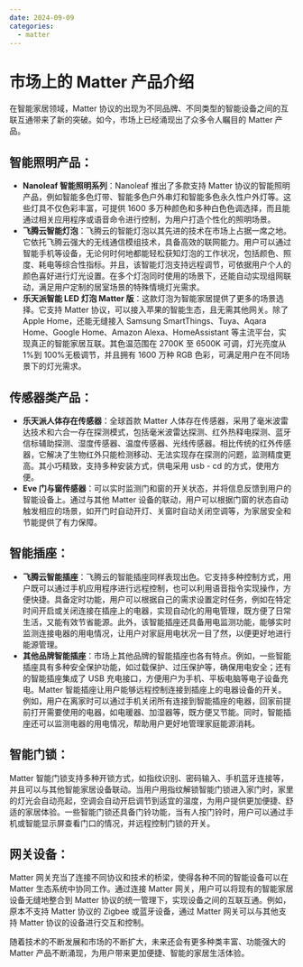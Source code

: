 ```yaml
---
date: 2024-09-09
categories: 
  - matter
---
```


# 市场上的 Matter 产品介绍

在智能家居领域，Matter 协议的出现为不同品牌、不同类型的智能设备之间的互联互通带来了新的突破。如今，市场上已经涌现出了众多令人瞩目的 Matter 产品。
<!-- more -->
## **智能照明产品**：
- **Nanoleaf 智能照明系列**：Nanoleaf 推出了多款支持 Matter 协议的智能照明产品，例如智能多色灯带、智能多色户外串灯和智能多色永久性户外灯等。这些灯具不仅色彩丰富，可提供 1600 多万种颜色和多种白色色调选择，而且能通过相关应用程序或语音命令进行控制，为用户打造个性化的照明场景。
- **飞腾云智能灯泡**：飞腾云的智能灯泡以其先进的技术在市场上占据一席之地。它依托飞腾云强大的无线通信模组技术，具备高效的联网能力。用户可以通过智能手机等设备，无论何时何地都能轻松获知灯泡的工作状况，包括颜色、照度、耗电等综合性指标。并且，该智能灯泡支持远程调节，可依据用户个人的颜色喜好进行灯光设置。在多个灯泡同时使用的场景下，还能自动实现组网联动，满足用户定制的居室场景的特殊情境灯光需求。
- **乐天派智能 LED 灯泡 Matter 版**：这款灯泡为智能家居提供了更多的场景选择。它支持 Matter 协议，可以接入苹果的智能生态，且无需其他网关。除了 Apple Home，还能无缝接入 Samsung SmartThings、Tuya、Aqara Home、Google Home、Amazon Alexa、HomeAssistant 等主流平台，实现真正的智能家居互联。其色温范围在 2700K 至 6500K 可调，灯光亮度从 1%到 100%无极调节，并且拥有 1600 万种 RGB 色彩，可满足用户在不同场景下的灯光需求。

## **传感器类产品**：
- **乐天派人体存在传感器**：全球首款 Matter 人体存在传感器，采用了毫米波雷达技术和六合一存在探测模式，包括毫米波雷达探测、红外热释电探测、蓝牙信标辅助探测、湿度传感器、温度传感器、光线传感器。相比传统的红外传感器，它解决了生物红外只能检测移动、无法实现存在探测的问题，监测精度更高。其小巧精致，支持多种安装方式，供电采用 usb - cd 的方式，使用方便。
- **Eve 门与窗传感器**：可以实时监测门和窗的开关状态，并将信息反馈到用户的智能设备上。通过与其他 Matter 设备的联动，用户可以根据门窗的状态自动触发相应的场景，如开门时自动开灯、关窗时自动关闭空调等，为家居安全和节能提供了有力保障。

## **智能插座**：
- **飞腾云智能插座**：飞腾云的智能插座同样表现出色。它支持多种控制方式，用户既可以通过手机应用程序进行远程控制，也可以利用语音指令实现操作，方便快捷。具备定时功能，用户可以根据自己的需求设置定时任务，例如在特定时间开启或关闭连接在插座上的电器，实现自动化的用电管理，既方便了日常生活，又能有效节省能源。此外，该智能插座还具备用电监测功能，能够实时监测连接电器的用电情况，让用户对家庭用电状况一目了然，以便更好地进行能源管理。
- **其他品牌智能插座**：市场上其他品牌的智能插座也各有特点。例如，一些智能插座具有多种安全保护功能，如过载保护、过压保护等，确保用电安全；还有的智能插座集成了 USB 充电接口，方便用户为手机、平板电脑等电子设备充电。Matter 智能插座让用户能够远程控制连接到插座上的电器设备的开关。例如，用户在离家时可以通过手机关闭所有连接到智能插座的电器，回家前提前打开需要使用的电器，如电暖器、加湿器等，既方便又节能。同时，智能插座还可以监测电器的用电情况，帮助用户更好地管理家庭能源消耗。

## **智能门锁**：

Matter 智能门锁支持多种开锁方式，如指纹识别、密码输入、手机蓝牙连接等，并且可以与其他智能家居设备联动。当用户用指纹解锁智能门锁进入家门时，家里的灯光会自动亮起，空调会自动开启调节到适宜的温度，为用户提供更加便捷、舒适的家居体验。一些智能门锁还具备门铃功能，当有人按门铃时，用户可以通过手机或智能显示屏查看门口的情况，并远程控制门锁的开关。

## **网关设备**：

Matter 网关充当了连接不同协议和技术的桥梁，使得各种不同的智能设备可以在 Matter 生态系统中协同工作。通过连接 Matter 网关，用户可以将现有的智能家居设备无缝地整合到 Matter 协议的统一管理下，实现设备之间的互联互通。例如，原本不支持 Matter 协议的 Zigbee 或蓝牙设备，通过 Matter 网关可以与其他支持 Matter 协议的设备进行交互和控制。

随着技术的不断发展和市场的不断扩大，未来还会有更多种类丰富、功能强大的 Matter 产品不断涌现，为用户带来更加便捷、智能的家居生活体验。